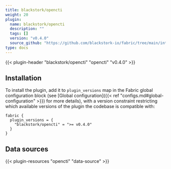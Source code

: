 ```yaml
---
title: blackstork/opencti
weight: 20
plugin:
  name: blackstork/opencti
  description: ""
  tags: []
  version: "v0.4.0"
  source_github: "https://github.com/blackstork-io/fabric/tree/main/internal/opencti/"
type: docs
---
```


{{< plugin-header "blackstork/opencti" "opencti" "v0.4.0" >}}

## Installation

To install the plugin, add it to `plugin_versions` map in the Fabric global configuration block (see [Global configuration]({{< ref "configs.md#global-configuration" >}}) for more details), with a version constraint restricting which available versions of the plugin the codebase is compatible with:

```hcl
fabric {
  plugin_versions = {
    "blackstork/opencti" = ">= v0.4.0"
  }
}
```


## Data sources

{{< plugin-resources "opencti" "data-source" >}}
